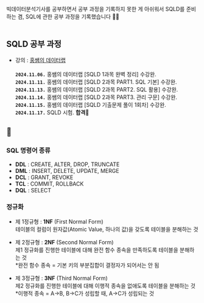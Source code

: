 빅데이터분석기사를 공부하면서 공부 과정을 기록하지 못한 게 아쉬워서 SQLD를 준비하는 겸, SQL에 관한 공부 과정을 기록했습니다 👊👊 <br/><br/>


## SQLD 공부 과정
- 강의 : [홍쌤의 데이터랩](https://www.youtube.com/@hdatalab) <br/><br/>
**`2024.11.06.`** 홍쌤의 데이터랩 [SQLD 1과목 완벽 정리] 수강완. <br/>
**`2024.11.11.`** 홍쌤의 데이터랩 [SQLD 2과목 PART1. SQL 기본] 수강완. <br/>
**`2024.11.13.`** 홍쌤의 데이터랩 [SQLD 2과목 PART2. SQL 활용] 수강완. <br/>
**`2024.11.14.`** 홍쌤의 데이터랩 [SQLD 2과목 PART3. 관리 구문] 수강완. <br/>
**`2024.11.15.`** 홍쌤의 데이터랩 [SQLD 기출문제 풀이 1회차] 수강완. <br/>
**`2024.11.17.`** SQLD 시험. **합격🎉** <br/>

## 🤔
### SQL 명령어 종류
- **DDL** : CREATE, ALTER, DROP, TRUNCATE
- **DML** : INSERT, DELETE, UPDATE, MERGE
- **DCL** : GRANT, REVOKE
- **TCL** : COMMIT, ROLLBACK
- **DQL** : SELECT


### 정규화
- 제 1정규형 : **1NF** (First Normal Form) <br/>
테이블의 컬럼이 원자값(Atomic Value, 하나의 값)을 갖도록 테이블을 분해하는 것 <br/>

- 제 2정규형 : **2NF** (Second Normal Form) <br/>
제1 정규화를 진행한 테이블에 대해 완전 함수 종속을 만족하도록 테이블을 분해하는 것 <br/>
*완전 함수 종속 = 기본 키의 부분집합이 결정자가 되어서는 안 됨 <br/>

- 제 3정규형 : **3NF** (Third Normal Form) <br/>
제2 정규화를 진행한 테이블에 대해 이행적 종속을 없애도록 테이블을 분해하는 것 <br/>
*이행적 종속 = A→B, B→C가 성립할 때, A→C가 성립되는 것

